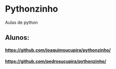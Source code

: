 # Pythonzinho
Aulas de python

## Alunos:
#### https://github.com/joaquimsucupira/pythonzinho/
#### https://github.com/pedrosucupira/pythonzinho/
